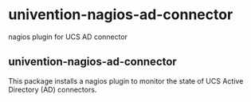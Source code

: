 # univention-nagios-ad-connector
nagios plugin for UCS AD connector

## univention-nagios-ad-connector
This package installs a nagios plugin to monitor the state of UCS Active Directory (AD) connectors.
